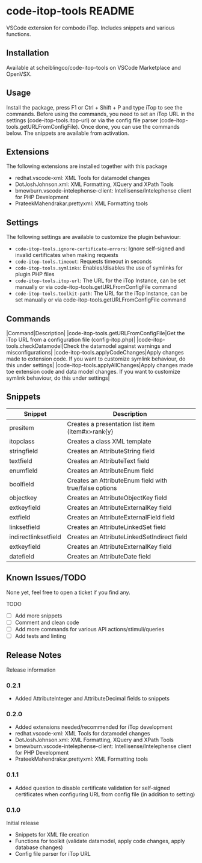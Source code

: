 # code-itop-tools README
VSCode extension for combodo iTop. Includes snippets and various functions.

## Installation
Available at scheiblingco/code-itop-tools on VSCode Marketplace and OpenVSX.

## Usage
Install the package, press F1 or Ctrl + Shift + P and type iTop to see the commands. Before using the commands, you need to set an iTop URL in the settings (code-itop-tools.itop-url) or via the config file parser (code-itop-tools.getURLFromConfigFile).
Once done, you can use the commands below. The snippets are available from activation.

## Extensions
The following extensions are installed together with this package
* redhat.vscode-xml: XML Tools for datamodel changes
* DotJoshJohnson.xml: XML Formatting, XQuery and XPath Tools
* bmewburn.vscode-intelephense-client: Intellisense/Intelephense client for PHP Development
* PrateekMahendrakar.prettyxml: XML Formatting tools

## Settings
The following settings are available to customize the plugin behaviour:
* `code-itop-tools.ignore-certificate-errors`: Ignore self-signed and invalid certificates when making requests
* `code-itop-tools.timeout`: Requests timeout in seconds
* `code-itop-tools.symlinks`: Enables/disables the use of symlinks for plugin PHP files
* `code-itop-tools.itop-url`: The URL for the iTop Instance, can be set manually or via code-itop-tools.getURLFromConfigFile command
* `code-itop-tools.toolkit-path`: The URL for the iTop Instance, can be set manually or via code-itop-tools.getURLFromConfigFile command

## Commands
|Command|Description|
|code-itop-tools.getURLFromConfigFile|Get the iTop URL from a configuration file (config-itop.php)|
|code-itop-tools.checkDatamodel|Check the datamodel against warnings and misconfigurations|
|code-itop-tools.applyCodeChanges|Apply changes made to extension code. If you want to customize symlink behaviour, do this under settings|
|code-itop-tools.applyAllChanges|Apply changes made toe extension code and data model changes. If you want to customize symlink behaviour, do this under settings|

## Snippets
|Snippet|Description|
|---|---|
|presitem|Creates a presentation list item (item#x>rank{y}|
|itopclass|Creates a class XML template|
|stringfield|Creates an AttributeString field|
|textfield|Creates an AttributeText field|
|enumfield|Creates an AttributeEnum field|
|boolfield|Creates an AttributeEnum field with true/false options|
|objectkey|Creates an AttributeObjectKey field|
|extkeyfield|Creates an AttributeExternalKey field|
|extfield|Creates an AttributeExternalField field|
|linksetfield|Creates an AttributeLinkedSet field|
|indirectlinksetfield|Creates an AttributeLinkedSetIndirect field|
|extkeyfield|Creates an AttributeExternalKey field|
|datefield|Creates an AttributeDate field|


## Known Issues/TODO
None yet, feel free to open a ticket if you find any.

TODO
- [ ] Add more snippets
- [ ] Comment and clean code
- [ ] Add more commands for various API actions/stimuli/queries
- [ ] Add tests and linting 

## Release Notes
Release information

### 0.2.1
  - Added AttributeInteger and AttributeDecimal fields to snippets

### 0.2.0
  - Added extensions needed/recommended for iTop development
  - redhat.vscode-xml: XML Tools for datamodel changes
  - DotJoshJohnson.xml: XML Formatting, XQuery and XPath Tools
  - bmewburn.vscode-intelephense-client: Intellisense/Intelephense client for PHP Development
  - PrateekMahendrakar.prettyxml: XML Formatting tools

### 0.1.1
- Added question to disable certificate validation for self-signed certificates when configuring URL from config file (in addition to setting)

### 0.1.0
Initial release

- Snippets for XML file creation
- Functions for toolkit (validate datamodel, apply code changes, apply database changes)
- Config file parser for iTop URL